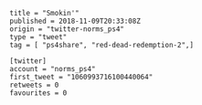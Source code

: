 ```
title = "Smokin'"
published = 2018-11-09T20:33:08Z
origin = "twitter-norms_ps4"
type = "tweet"
tag = [ "ps4share", "red-dead-redemption-2",]

[twitter]
account = "norms_ps4"
first_tweet = "1060993716100440064"
retweets = 0
favourites = 0
```

<p class='image'><img src='https://mnf.m17s.net/2018/11/09/DrloKRbX0AEGO3Z.jpg' alt=''></p>

